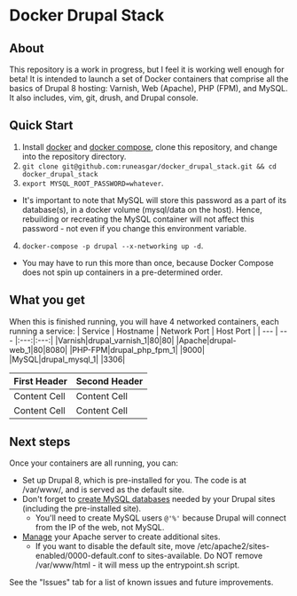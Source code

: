 # Docker Drupal Stack

## About
This repository is a work in progress, but I feel it is working well enough for beta! It is intended to launch a set of Docker containers that comprise all the basics of Drupal 8 hosting: Varnish, Web (Apache), PHP (FPM), and MySQL. It also includes, vim, git, drush, and Drupal console.

## Quick Start
1. Install [docker](https://docs.docker.com/engine/installation/) and [docker compose](https://docs.docker.com/compose/install/), clone this repository, and change into the repository directory.
2. `git clone git@github.com:runeasgar/docker_drupal_stack.git && cd docker_drupal_stack`
3. `export MYSQL_ROOT_PASSWORD=whatever`.
  * It's important to note that MySQL will store this password as a part of its database(s), in a docker volume (mysql/data on the host). Hence, rebuilding or recreating the MySQL container will not affect this password - not even if you change this environment variable.
4. `docker-compose -p drupal --x-networking up -d`.
  * You may have to run this more than once, because Docker Compose does not spin up containers in a pre-determined order.

## What you get
When this is finished running, you will have 4 networked containers, each running a service: 
| Service | Hostname | Network Port | Host Port |
| --- | --- |:---:|:---:|
|Varnish|drupal_varnish_1|80|80|
|Apache|drupal-web_1|80|8080|
|PHP-FPM|drupal_php_fpm_1| |9000|
|MySQL|drupal_mysql_1| |3306|

| First Header  | Second Header |
| ------------- | ------------- |
| Content Cell  | Content Cell  |
| Content Cell  | Content Cell  |

## Next steps
Once your containers are all running, you can:
* Set up Drupal 8, which is pre-installed for you. The code is at /var/www/, and is served as the default site.
* Don't forget to [create MySQL databases](https://www.drupal.org/documentation/install/create-database#mysql_commands) needed by your Drupal sites (including the pre-installed site).
  * You'll need to create MySQL users `@'%'` because Drupal will connect from the IP of the web, not MySQL.
* [Manage](https://help.ubuntu.com/lts/serverguide/httpd.html) your Apache server to create additional sites.
  * If you want to disable the default site, move /etc/apache2/sites-enabled/0000-default.conf to sites-available. Do NOT remove /var/www/html - it will mess up the entrypoint.sh script.

See the "Issues" tab for a list of known issues and future improvements.
